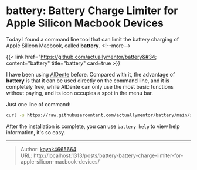 # battery: Battery Charge Limiter for Apple Silicon Macbook Devices

Today I found a command line tool that can limit the battery charging of Apple Silicon Macbook, called **battery**.
&lt;!--more--&gt;

{{&lt; link href=&#34;https://github.com/actuallymentor/battery&#34; content=&#34;battery&#34; title=&#34;battery&#34; card=true &gt;}}

I have been using [AlDente](https://www.kayak4665664.com/aldente-limit-macbook-maximum-charging-percentage/) before. Compared with it, the advantage of **battery** is that it can be used directly on the command line, and it is completely free, while AlDente can only use the most basic functions without paying, and its icon occupies a spot in the menu bar.

Just one line of command:

``` bash
curl -s https://raw.githubusercontent.com/actuallymentor/battery/main/setup.sh | bash
```

After the installation is complete, you can use `battery help` to view help information, it&#39;s so easy.

---

> Author: [kayak4665664](https://github.com/kayak4665664)  
> URL: http://localhost:1313/posts/battery-battery-charge-limiter-for-apple-silicon-macbook-devices/  


